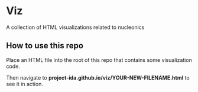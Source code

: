 # Viz
A collection of HTML visualizations related to nucleonics

## How to use this repo

Place an HTML file into the root of this repo that contains some visualization code. 

Then navigate to **project-ida.github.io/viz/YOUR-NEW-FILENAME.html** to see it in action.


